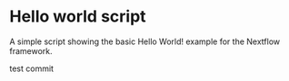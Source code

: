 Hello world script
====================

A simple script showing the basic Hello World! example for the Nextflow framework. 


test commit

